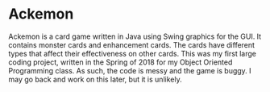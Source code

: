 # Ackemon 
Ackemon is a card game written in Java using Swing graphics for the GUI. It contains monster cards and enhancement cards. 
The cards have different types that affect their effectiveness on other cards.
This was my first large coding project, written in the Spring of 2018 for my Object Oriented Programming class.
As such, the code is messy and the game is buggy. I may go back and work on this later, but it is unlikely.
